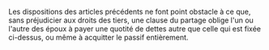   
 Les dispositions des articles précédents ne font point obstacle à ce que, sans préjudicier aux droits des tiers, une clause du partage oblige l'un ou l'autre des époux à payer une quotité de dettes autre que celle qui est fixée ci-dessus, ou même à acquitter le passif entièrement.  

  
